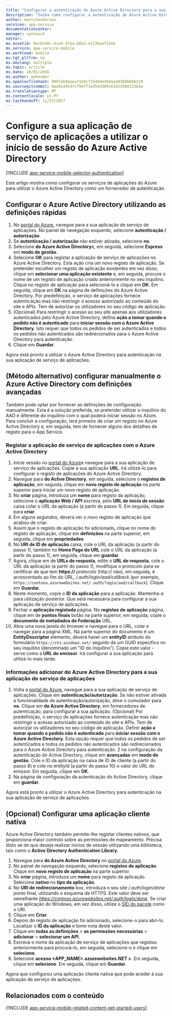```yaml
---
title: "Configurar a autenticação do Azure Active Directory para a sua aplicação de serviços aplicacionais"
description: "Saiba como configurar a autenticação do Azure Active Directory para a sua aplicação de serviços de aplicações."
author: mattchenderson
services: app-service
documentationcenter: 
manager: syntaxc4
editor: 
ms.assetid: 6ec6a46c-bce4-47aa-b8a3-e133baef22eb
ms.service: app-service-mobile
ms.workload: mobile
ms.tgt_pltfrm: na
ms.devlang: multiple
ms.topic: article
ms.date: 10/01/2016
ms.author: mahender
ms.openlocfilehash: 990fab9aeea71b8cf344b9a49a5ed438db6663c0
ms.sourcegitcommit: 8aa014454fc7947f1ed54d380c63423500123b4a
ms.translationtype: MT
ms.contentlocale: pt-PT
ms.lasthandoff: 11/23/2017
---
```

# <a name="configure-your-app-service-app-to-use-azure-active-directory-login"></a>Configure a sua aplicação de serviço de aplicações a utilizar o início de sessão do Azure Active Directory
[!INCLUDE [app-service-mobile-selector-authentication](../../includes/app-service-mobile-selector-authentication.md)]

Este artigo mostra como configurar os serviços de aplicações do Azure para utilizar o Azure Active Directory como um fornecedor de autenticação.

## <a name="express"></a>Configurar o Azure Active Directory utilizando as definições rápidas
1. No [portal do Azure], navegue para a sua aplicação de serviço de aplicações. No painel de navegação esquerdo, selecione **autenticação / autorização**.
2. Se **autenticação / autorização** não estiver ativada, selecione **no**.
3. Selecione **do Azure Active Directory**e, em seguida, selecione **Express** em **modo de gestão**.
4. Selecione **OK** para registar a aplicação de serviço de aplicações no Azure Active Directory. Esta ação cria um novo registo de aplicação. Se pretender escolher um registo de aplicação existentes em vez disso, clique em **selecionar uma aplicação existente** e, em seguida, procure o nome de um registo de aplicação criado anteriormente no seu inquilino.
   Clique no registo de aplicação para selecioná-lo e clique em **OK**. Em seguida, clique em **OK** na página de definições do Azure Active Directory.
   Por predefinição, o serviço de aplicações fornece autenticação mas não restringir o acesso autorizado ao conteúdo do site e APIs. Tem de autorizar os utilizadores no seu código de aplicação.
5. (Opcional) Para restringir o acesso ao seu site apenas aos utilizadores autenticados pelo Azure Active Directory, defina **ação a tomar quando o pedido não é autenticado** para **iniciar sessão com o Azure Active Directory**. Isto requer que todos os pedidos de ser autenticados e todos os pedidos não autenticados são redirecionados para o Azure Active Directory para autenticação.
6. Clique em **Guardar**.

Agora está pronto a utilizar o Azure Active Directory para autenticação na sua aplicação de serviço de aplicações.

## <a name="advanced"></a>(Método alternativo) configurar manualmente o Azure Active Directory com definições avançadas
Também pode optar por fornecer as definições de configuração manualmente. Esta é a solução preferida, se pretender utilizar o inquilino do AAD é diferente do inquilino com o qual poderá iniciar sessão no Azure. Para concluir a configuração, terá primeiro de criar um registo no Azure Active Directory e, em seguida, tem de fornecer alguns dos detalhes de registo para o App Service.

### <a name="register"></a>Registar a aplicação de serviço de aplicações com o Azure Active Directory
1. Inicie sessão no [portal do Azure]e navegue para a sua aplicação de serviço de aplicações. Copie a sua aplicação **URL**. Irá utilizá-lo para configurar o registo de aplicações do Azure Active Directory.
2. Navegue para **do Active Directory**, em seguida, selecione o **registos de aplicação**, em seguida, clique em **novo registo de aplicação** na parte superior para iniciar um novo registo de aplicação. 
3. No **criar** página, introduza um **nome** para registo da aplicação, selecione o **aplicação Web / API** escreva, pelo **URL de início de sessão** caixa colar o URL da aplicação (a partir do passo 1). Em seguida, clique para **criar**.
4. Em alguns segundos, deverá ver o novo registo de aplicação que acabou de criar.
5. Assim que o registo de aplicação foi adicionado, clique no nome do registo de aplicação, clique em **definições** na parte superior, em seguida, clique em **propriedades** 
6. No **URI de ID de aplicação** caixa, cole o URL da aplicação (a partir do passo 1), também no **Home Page do URL** cole o URL da aplicação (a partir do passo 1), em seguida, clique em **guardar**
7. Agora, clique em de **URLs de resposta**, edite o **URL de resposta**, cole o URL da aplicação (a partir do passo 1), modifique o protocolo para se certificar de que tem **https://** protocolo (http:// não), em seguida, é acrescentado ao fim do URL, */.auth/login/aad/callback* (por exemplo, `https://contoso.azurewebsites.net/.auth/login/aad/callback`). Clique em **Guardar**.   
8.  Neste momento, copie o **ID da aplicação** para a aplicação. Mantenha-a para utilização posterior. Que será necessária para configurar a sua aplicação de serviço de aplicações.
9. Fechar o **aplicação registada** página. No **registos de aplicação** página, clique em de **pontos finais** botão na parte superior, em seguida, copie o **documento de metadados de Federação** URL. 
10. Abra uma nova janela do browser e navegue para o URL, colar e navegar para a página XML. Na parte superior do documento é um **EntityDescriptor** elemento, deverá haver um **entityID** atributo do formulário `https://sts.windows.net/` seguido de um GUID específico no seu inquilino (denominado um "ID do inquilino"). Copie este valor - serve como a **URL do emissor**. Irá configurar a sua aplicação para utilizá-lo mais tarde.

### <a name="secrets"></a>Informações adicionar do Azure Active Directory para a sua aplicação de serviço de aplicações
1. Volta a [portal do Azure], navegue para a sua aplicação de serviço de aplicações. Clique em **autenticação/autorização**. Se não estiver ativada a funcionalidade de autenticação/autorização, ative o comutador para **no**. Clique em **do Azure Active Directory**, em fornecedores de autenticação, para configurar a sua aplicação. (Opcional) Por predefinição, o serviço de aplicações fornece autenticação mas não restringir o acesso autorizado ao conteúdo do site e APIs. Tem de autorizar os utilizadores no seu código de aplicação. Definir **ação a tomar quando o pedido não é autenticado** para **iniciar sessão com o Azure Active Directory**. Esta opção requer que todos os pedidos de ser autenticados e todos os pedidos não autenticados são redirecionados para o Azure Active Directory para autenticação.
2 na configuração da autenticação do Active Directory, clique em **avançadas** em **modo de gestão**. Cole o ID da aplicação na caixa de ID de cliente (a partir do passo 8) e cole no entityId (a partir do passo 10) o valor do URL do emissor. Em seguida, clique em **OK**.
3. Na página de configuração da autenticação do Active Directory, clique em **guardar**.

Agora está pronto a utilizar o Azure Active Directory para autenticação na sua aplicação de serviço de aplicações.

## <a name="optional-configure-a-native-client-application"></a>(Opcional) Configurar uma aplicação cliente nativa
Azure Active Directory também permite-lhe registar clientes nativos, que proporciona maior controlo sobre as permissões de mapeamento. Precisa disto se de que deseja realizar inícios de sessão utilizando uma biblioteca, tais como o **Active Directory Authentication Library**.

1. Navegue para **do Azure Active Directory** no [portal do Azure].
2. No painel de navegação esquerdo, selecione **registos de aplicação**. Clique em **novo registo de aplicação** na parte superior.
4. No **criar** página, introduza um **nome** para registo da aplicação. Selecione **nativo** no **tipo de aplicação**.
5. No **URI de redirecionamento** box, introduza o seu site */.auth/login/done* ponto final, utilizando o esquema de HTTPS. Este valor deve ser semelhante *https://contoso.azurewebsites.net/.auth/login/done*. Se criar uma aplicação do Windows, em vez disso, utilize o [SID do pacote](../app-service-mobile/app-service-mobile-dotnet-how-to-use-client-library.md#package-sid) como o URI.
5. Clique em **Criar**.
6. Depois do registo de aplicação foi adicionado, selecione-o para abri-lo. Localizar o **ID da aplicação** e tome nota deste valor.
7. Clique em **todas as definições** > **as permissões necessárias** > **adicionar** > **selecionar um API**.
8. Escreva o nome da aplicação de serviço de aplicações que registou anteriormente para procurá-lo, em seguida, selecione-o e clique em **selecione**. 
9. Selecione **acesso \<APP_NAME>.azurewebsites.NET >**. Em seguida, clique em **selecione**. Em seguida, clique em **Guardar**.

Agora que configurou uma aplicação cliente nativa que pode aceder à sua aplicação de serviço de aplicações.

## <a name="related-content"></a>Relacionados com o conteúdo
[!INCLUDE [app-service-mobile-related-content-get-started-users](../../includes/app-service-mobile-related-content-get-started-users.md)]

<!-- Images. -->

[0]: ./media/app-service-mobile-how-to-configure-active-directory-authentication/app-service-webapp-url.png
[1]: ./media/app-service-mobile-how-to-configure-active-directory-authentication/app-service-aad-app_registration.png
[2]: ./media/app-service-mobile-how-to-configure-active-directory-authentication/app-service-aad-app-registration-create.png
[3]: ./media/app-service-mobile-how-to-configure-active-directory-authentication/app-service-aad-app-registration-config-appidurl.png
[4]: ./media/app-service-mobile-how-to-configure-active-directory-authentication/app-service-aad-app-registration-config-replyurl.png
[5]: ./media/app-service-mobile-how-to-configure-active-directory-authentication/app-service-aad-endpoints.png
[6]: ./media/app-service-mobile-how-to-configure-active-directory-authentication/app-service-aad-endpoints-fedmetadataxml.png
[7]: ./media/app-service-mobile-how-to-configure-active-directory-authentication/app-service-webapp-auth.png
[8]: ./media/app-service-mobile-how-to-configure-active-directory-authentication/app-service-webapp-auth-config.png



<!-- URLs. -->

[portal do Azure]: https://portal.azure.com/
[alternative method]:#advanced
